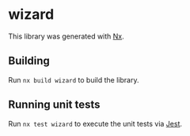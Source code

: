 # wizard

This library was generated with [Nx](https://nx.dev).

## Building

Run `nx build wizard` to build the library.

## Running unit tests

Run `nx test wizard` to execute the unit tests via [Jest](https://jestjs.io).
